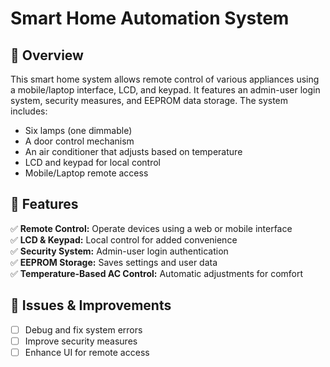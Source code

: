# Smart Home Automation System

## 📌 Overview  
This smart home system allows remote control of various appliances using a mobile/laptop interface, LCD, and keypad. It features an admin-user login system, security measures, and EEPROM data storage. The system includes:  

- Six lamps (one dimmable)  
- A door control mechanism  
- An air conditioner that adjusts based on temperature  
- LCD and keypad for local control  
- Mobile/Laptop remote access  

## 🚀 Features  
✅ **Remote Control:** Operate devices using a web or mobile interface  
✅ **LCD & Keypad:** Local control for added convenience  
✅ **Security System:** Admin-user login authentication  
✅ **EEPROM Storage:** Saves settings and user data  
✅ **Temperature-Based AC Control:** Automatic adjustments for comfort     

## 🚧 Issues & Improvements  
- [ ] Debug and fix system errors  
- [ ] Improve security measures  
- [ ] Enhance UI for remote access 
